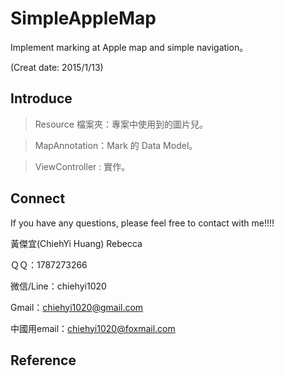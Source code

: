 # SimpleAppleMap
Implement marking at Apple map and simple navigation。

(Creat date: 2015/1/13)

## Introduce ##
> Resource 檔案夾：專案中使用到的圖片兒。

> MapAnnotation：Mark 的 Data Model。

> ViewController : 實作。


## Connect ##

If you have any questions, please feel free to contact with me!!!!

黃傑宜(ChiehYi Huang) Rebecca

ＱＱ：1787273266

微信/Line：chiehyi1020

Gmail：chiehyi1020@gmail.com

中國用email：chiehyi1020@foxmail.com


## Reference ##


